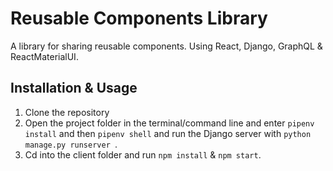 # Reusable Components Library

A library for sharing reusable components. Using React, Django, GraphQL & ReactMaterialUI.

## Installation & Usage

1. Clone the repository
2. Open the project folder in the terminal/command line and enter `pipenv install` and then `pipenv shell` and run the Django server with `python manage.py runserver `.
3. Cd into the client folder and run `npm install` & `npm start`.
